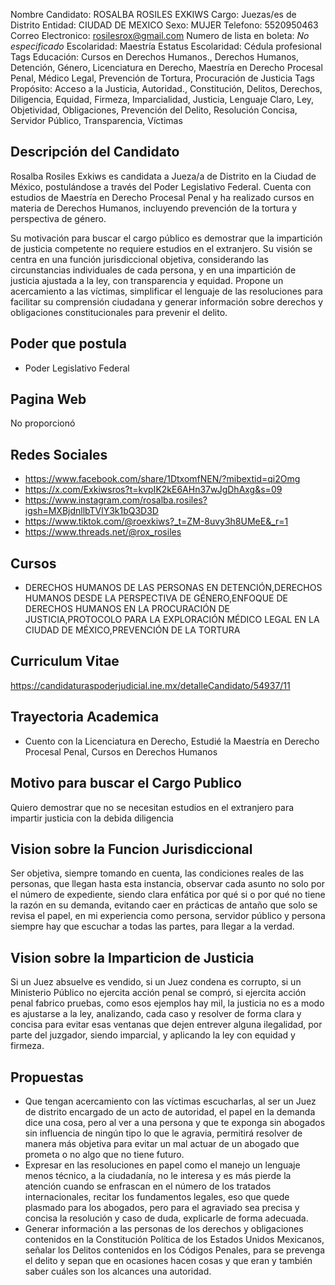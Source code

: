 Nombre Candidato: ROSALBA ROSILES EXKIWS
Cargo: Juezas/es de Distrito
Entidad: CIUDAD DE MEXICO
Sexo: MUJER
Telefono: 5520950463
Correo Electronico: rosilesrox@gmail.com
Numero de lista en boleta: *No especificado*
Escolaridad: Maestría
Estatus Escolaridad: Cédula profesional
Tags Educación: Cursos en Derechos Humanos., Derechos Humanos, Detención, Género, Licenciatura en Derecho, Maestría en Derecho Procesal Penal, Médico Legal, Prevención de Tortura, Procuración de Justicia
Tags Propósito: Acceso a la Justicia, Autoridad., Constitución, Delitos, Derechos, Diligencia, Equidad, Firmeza, Imparcialidad, Justicia, Lenguaje Claro, Ley, Objetividad, Obligaciones, Prevención del Delito, Resolución Concisa, Servidor Público, Transparencia, Víctimas


## Descripción del Candidato 

Rosalba Rosiles Exkiws es candidata a Jueza/a de Distrito en la Ciudad de México, postulándose a través del Poder Legislativo Federal. Cuenta con estudios de Maestría en Derecho Procesal Penal y ha realizado cursos en materia de Derechos Humanos, incluyendo prevención de la tortura y perspectiva de género.

Su motivación para buscar el cargo público es demostrar que la impartición de justicia competente no requiere estudios en el extranjero. Su visión se centra en una función jurisdiccional objetiva, considerando las circunstancias individuales de cada persona, y en una impartición de justicia ajustada a la ley, con transparencia y equidad. Propone un acercamiento a las víctimas, simplificar el lenguaje de las resoluciones para facilitar su comprensión ciudadana y generar información sobre derechos y obligaciones constitucionales para prevenir el delito.


## Poder que postula

- Poder Legislativo Federal


## Pagina Web

No proporcionó


## Redes Sociales

- https://www.facebook.com/share/1DtxomfNEN/?mibextid=qi2Omg
- https://x.com/Exkiwsros?t=kvpIK2kE6AHn37wJgDhAxg&s=09
- https://www.instagram.com/rosalba.rosiles?igsh=MXBjdnllbTVlY3k1bQ3D3D
- https://www.tiktok.com/@roexkiws?_t=ZM-8uvy3h8UMeE&_r=1
- https://www.threads.net/@rox_rosiles


## Cursos

- DERECHOS HUMANOS DE LAS PERSONAS EN DETENCIÓN,DERECHOS HUMANOS DESDE LA PERSPECTIVA DE GÉNERO,ENFOQUE DE DERECHOS HUMANOS EN LA PROCURACIÓN DE JUSTICIA,PROTOCOLO PARA LA EXPLORACIÓN MÉDICO LEGAL EN LA CIUDAD DE MÉXICO,PREVENCIÓN DE LA TORTURA


## Curriculum Vitae

https://candidaturaspoderjudicial.ine.mx/detalleCandidato/54937/11


## Trayectoria Academica

- Cuento con la Licenciatura en Derecho, Estudié la Maestría en Derecho Procesal Penal, Cursos en Derechos Humanos


## Motivo para buscar el Cargo Publico

Quiero demostrar que no se necesitan estudios en el extranjero para impartir justicia con la debida diligencia


## Vision sobre la Funcion Jurisdiccional

Ser objetiva, siempre tomando en cuenta, las condiciones reales de las personas, que llegan hasta esta instancia, observar cada asunto no solo por el número de expediente, siendo clara enfática por qué si o por qué no tiene la razón en su demanda, evitando caer en prácticas de antaño que solo se revisa el papel, en mi experiencia como persona, servidor público y persona siempre hay que escuchar a todas las partes, para llegar a la verdad.


## Vision sobre la Imparticion de Justicia

Si un Juez absuelve es vendido, si un Juez condena es corrupto, si un Ministerio Público no ejercita acción penal se compró, si ejercita acción penal fabrico pruebas, como esos ejemplos hay mil, la justicia no es a modo es ajustarse a la ley, analizando, cada caso y resolver de forma clara y concisa para evitar esas ventanas que dejen entrever alguna ilegalidad, por parte del juzgador, siendo imparcial, y aplicando la ley con equidad y firmeza.


## Propuestas

- Que tengan acercamiento con las víctimas escucharlas, al ser un Juez de distrito encargado de un acto de autoridad, el papel en la demanda dice una cosa, pero al ver a una persona y que te exponga sin abogados sin influencia de ningún tipo lo que le agravia, permitirá resolver de manera más objetiva para evitar un mal actuar de un abogado que prometa o no algo que no tiene futuro.
- Expresar en las resoluciones en papel como el manejo un lenguaje menos técnico, a la ciudadanía, no le interesa y es más pierde la atención cuando se enfrascan en el número de los tratados internacionales, recitar los fundamentos legales, eso que quede plasmado para los abogados, pero para el agraviado sea precisa y concisa la resolución y caso de duda, explicarle de forma adecuada.
- Generar información a las personas de los derechos y obligaciones contenidos en la Constitución Política de los Estados Unidos Mexicanos, señalar los Delitos contenidos en los Códigos Penales, para se prevenga el delito y sepan que en ocasiones hacen cosas y que eran y también saber cuáles son los alcances una autoridad.


